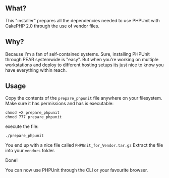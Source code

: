 ## What?

This "installer" prepares all the dependencies needed to use PHPUnit with CakePHP 2.0 through the use of vendor files.

## Why?

Because I'm a fan of self-contained systems. Sure, installing PHPUnit through PEAR systemwide is "easy". But when you're working on multiple workstations and deploy to different hosting setups its just nice to know you have everything within reach.

## Usage

Copy the contents of the `prepare_phpunit` file anywhere on your filesystem.
Make sure it has permissions and has is executable:

	chmod +X prepare_phpunit
	chmod 777 prepare_phpunit

execute the file:

	./prepare_phpunit

You end up with a nice file called `PHPUnit_for_Vendor.tar.gz`
Extract the file into your `vendors` folder.

Done!

You can now use PHPUnit through the CLI or your favourite browser.